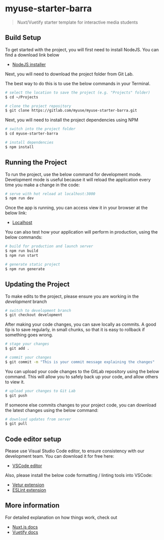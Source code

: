 # myuse-starter-barra

> Nuxt/Vuetify starter template for interactive media students

## Build Setup

To get started with the project, you will first need to install NodeJS. You can find a download link below

- [NodeJS installer](https://nodejs.org/en/download/)

Next, you will need to download the project folder from Git Lab.

The best way to do this is to use the below commands in your Terminal.

```bash
# select the location to save the project (e.g. "Projects" folder)
$ cd ~/Projects

# clone the project repository
$ git clone https://gitlab.com/myuse/myuse-starter-barra.git
```

Next, you will need to install the project dependencies using NPM

```bash
# switch into the project folder
$ cd myuse-starter-barra

# install dependencies
$ npm install
```

## Running the Project

To run the project, use the below command for development mode. Development mode is useful because it will reload the application every time you make a change in the code:

```bash
# serve with hot reload at localhost:3000
$ npm run dev
```

Once the app is running, you can access view it in your browser at the below link:

- [Localhost](http://localhost:3000/)

You can also test how your application will perform in production, using the below commands:

```bash
# build for production and launch server
$ npm run build
$ npm run start

# generate static project
$ npm run generate
```

## Updating the Project

To make edits to the project, please ensure you are working in the *development* branch

```bash
# switch to development branch
$ git checkout development
```

After making your code changes, you can save locally as commits. A good tip is to save regularly, in small chunks, so that it is easy to rollback if something goes wrong.

```bash
# stage your changes
$ git add .

# commit your changes
$ git commit -m "This is your commit message explaining the changes"
```

You can upload your code changes to the GitLab repository using the below command. This will allow you to safely back up your code, and allow others to view it.

```bash
# upload your changes to Git Lab
$ git push
```

If someone else commits changes to your project code, you can download the latest changes using the below command:

```bash
# download updates from server
$ git pull
```

## Code editor setup

Please use Visual Studio Code editor, to ensure consistency with our development team. You can download it for free here:

- [VSCode editor](https://code.visualstudio.com/)

Also, please install the below code formatting / linting tools into VSCode:

- [Vetur extension](https://marketplace.visualstudio.com/items?itemName=octref.vetur)
- [ESLint extension](https://marketplace.visualstudio.com/items?itemName=dbaeumer.vscode-eslint)

## More information

For detailed explanation on how things work, check out

- [Nuxt.js docs](https://nuxtjs.org/guide/installation)
- [Vuetify docs](https://vuetifyjs.com/en/getting-started/quick-start/)
